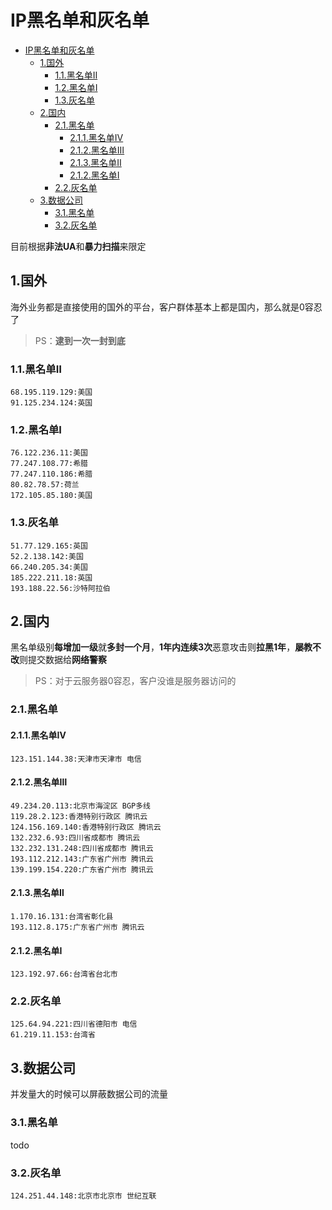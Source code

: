 ﻿# IP黑名单和灰名单

- [IP黑名单和灰名单](#ip%e9%bb%91%e5%90%8d%e5%8d%95%e5%92%8c%e7%81%b0%e5%90%8d%e5%8d%95)
    - [1.国外](#1%e5%9b%bd%e5%a4%96)
        - [1.1.黑名单Ⅱ](#11%e9%bb%91%e5%90%8d%e5%8d%95%e2%85%a1)
        - [1.2.黑名单Ⅰ](#12%e9%bb%91%e5%90%8d%e5%8d%95%e2%85%a0)
        - [1.3.灰名单](#13%e7%81%b0%e5%90%8d%e5%8d%95)
    - [2.国内](#2%e5%9b%bd%e5%86%85)
        - [2.1.黑名单](#21%e9%bb%91%e5%90%8d%e5%8d%95)
            - [2.1.1.黑名单Ⅳ](#211%e9%bb%91%e5%90%8d%e5%8d%95%e2%85%a3)
            - [2.1.2.黑名单Ⅲ](#212%e9%bb%91%e5%90%8d%e5%8d%95%e2%85%a2)
            - [2.1.3.黑名单Ⅱ](#213%e9%bb%91%e5%90%8d%e5%8d%95%e2%85%a1)
            - [2.1.2.黑名单Ⅰ](#212%e9%bb%91%e5%90%8d%e5%8d%95%e2%85%a0)
        - [2.2.灰名单](#22%e7%81%b0%e5%90%8d%e5%8d%95)
    - [3.数据公司](#3%e6%95%b0%e6%8d%ae%e5%85%ac%e5%8f%b8)
        - [3.1.黑名单](#31%e9%bb%91%e5%90%8d%e5%8d%95)
        - [3.2.灰名单](#32%e7%81%b0%e5%90%8d%e5%8d%95)

目前根据**非法UA**和**暴力扫描**来限定

## 1.国外

海外业务都是直接使用的国外的平台，客户群体基本上都是国内，那么就是0容忍了
> PS：**逮到一次一封到底**

### 1.1.黑名单Ⅱ

```shell
68.195.119.129:美国
91.125.234.124:英国
```

### 1.2.黑名单Ⅰ

```shell
76.122.236.11:美国
77.247.108.77:希腊
77.247.110.186:希腊
80.82.78.57:荷兰
172.105.85.180:美国
```

### 1.3.灰名单

```shell
51.77.129.165:英国
52.2.138.142:美国
66.240.205.34:美国
185.222.211.18:英国
193.188.22.56:沙特阿拉伯
```

## 2.国内

黑名单级别**每增加一级**就**多封一个月**，**1年内连续3次**恶意攻击则**拉黑1年**，**屡教不改**则提交数据给**网络警察**
> PS：对于云服务器0容忍，客户没谁是服务器访问的

### 2.1.黑名单

#### 2.1.1.黑名单Ⅳ

```shell
123.151.144.38:天津市天津市 电信
```

#### 2.1.2.黑名单Ⅲ

```shell
49.234.20.113:北京市海淀区 BGP多线
119.28.2.123:香港特别行政区 腾讯云
124.156.169.140:香港特别行政区 腾讯云
132.232.6.93:四川省成都市 腾讯云
132.232.131.248:四川省成都市 腾讯云
193.112.212.143:广东省广州市 腾讯云
139.199.154.220:广东省广州市 腾讯云
```

#### 2.1.3.黑名单Ⅱ

```shell
1.170.16.131:台湾省彰化县
193.112.8.175:广东省广州市 腾讯云
```

#### 2.1.2.黑名单Ⅰ

```shell
123.192.97.66:台湾省台北市
```

### 2.2.灰名单

```shell
125.64.94.221:四川省德阳市 电信
61.219.11.153:台湾省
```

## 3.数据公司

并发量大的时候可以屏蔽数据公司的流量

### 3.1.黑名单

todo

### 3.2.灰名单

```shell
124.251.44.148:北京市北京市 世纪互联
```
